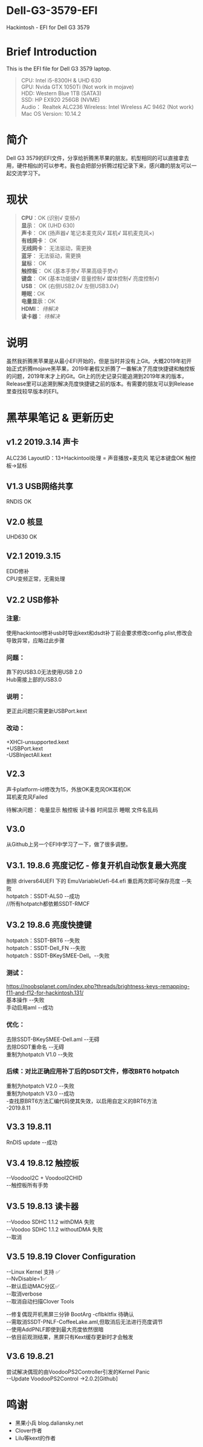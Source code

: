 # Dell-G3-3579-EFI
Hackintosh - EFI for Dell G3 3579

# Brief Introduction 
This is the EFI file for Dell G3 3579 laptop.

> CPU:  Intel i5-8300H & UHD 630   
> GPU:  Nvida GTX 1050Ti  (Not work in mojave)  
> HDD:  Western Blue 1TB (SATA3)  
> SSD:  HP EX920 256GB (NVME)  
> Audio：   Realtek ALC236
> Wireless: Intel Wireless AC 9462 (Not work)  
> Mac OS Version:   10.14.2

# 简介
Dell G3 3579的EFI文件，分享给折腾黑苹果的朋友。机型相同的可以直接拿去用，硬件相似的可以参考。我也会把部分折腾过程记录下来，感兴趣的朋友可以一起交流学习下。


# 现状
> **CPU**：OK  (识别√  变频√)    
> **显示**：  OK  (UHD 630)  
> **声卡**：  OK  (扬声器√ 笔记本麦克风√ 耳机√ 耳机麦克风×)  
> **有线网卡**：  OK  
> **无线网卡**：  无法驱动，需更换  
> **蓝牙**：  无法驱动，需更换  
> **鼠标**：  OK  
> **触控板**：  OK (基本手势√  苹果高级手势√)  
> **键盘**：  OK  (基本功能键√ 音量控制√ 媒体控制√ 亮度控制√)  
> **USB**：  OK  (右侧USB2.0√  左侧USB3.0√)  
> **睡眠**：OK  
> **电量显示**：OK  
> **HDMI**：  *待解决*  
> **读卡器**：  *待解决*  


# 说明
虽然我折腾黑苹果是从最小EFI开始的，但是当时并没有上Git。大概2019年初开始正式折腾mojave黑苹果，2019年暑假又折腾了一番解决了亮度快捷键和触控板的问题，2019年末才上的Git。Git上的历史记录只能追溯到2019年末的版本，Release里可以追溯到解决亮度快捷键之前的版本。有需要的朋友可以到Release里查找较早版本的EFI。


# 黑苹果笔记 & 更新历史

## v1.2 2019.3.14 **声卡**
ALC236 LayoutID：13+Hackintool处理 = 声音播放+麦克风
笔记本键盘OK
触控板->鼠标
## V1.3 **USB网络共享**
RNDIS OK
## V2.0  **核显**
UHD630 OK

## V2.1 2019.3.15

EDID修补  
CPU变频正常，无需处理

## V2.2  **USB修补**
### 注意:
使用hackintool修补usb时导出kext和dsdt补丁前会要求修改config.plist,修改会导致异常，应略过此步骤
### 问题：
靠下的USB3.0无法使用USB 2.0  
Hub需接上部的USB3.0
### 说明：
更正此问题只需更新USBPort.kext
### 改动：
+XHCI-unsupported.kext  
+USBPort.kext  
-USBInjectAll.kext  

## V2.3
声卡platform-id修改为15，外放OK麦克风OK耳机OK  
耳机麦克风Failed  


待解决问题：
电量显示
触控板
读卡器
时间显示
睡眠
文件名乱码


## V3.0  
从Github上另一个EFI中学习了一下，做了很多调整。

## V3.1. 19.8.6 **亮度记忆 - 修复开机自动恢复最大亮度**
删除 drivers64UEFI 下的 EmuVariableUefi-64.efi 重启两次即可保存亮度 --失败  
hotpatch：SSDT-ALS0  --成功  
//所有hotpatch都依赖SSDT-RMCF  

## V3.2 19.8.6  **亮度快捷键**
hotpatch：SSDT-BRT6 --失败  
hotpatch：SSDT-Dell_FN --失败  
hotpatch：SSDT-BKeySMEE-Dell。--失败  

### 测试：
https://noobsplanet.com/index.php?threads/brightness-keys-remapping-f11-and-f12-for-hackintosh.131/  
基本操作 --失败  
手动启用aml --成功  
### 优化：
去除SSDT-BKeySMEE-Dell.aml  --无碍  
去除DSDT重命名 --无碍  
重制为hotpatch  V1.0 --失败  
### 后续：对比正确应用补丁后的DSDT文件，修改BRT6 hotpatch
重制为hotpatch  V2.0 --失败  
重制为hotpatch  V3.0 --成功  
-查找原BRT6方法汇编代码使其失效，以启用自定义的BRT6方法  
-2019.8.11  

## V3.3  19.8.11  
RnDIS update --成功  

## V3.4 19.8.12  **触控板**
--VoodooI2C + VoodooI2CHID  
--触控板所有手势  

## V3.5 19.8.13  读卡器
--Voodoo SDHC 1.1.2  withDMA  失败  
--Voodoo SDHC 1.1.2 withoutDMA 失败  
--取消

## V3.5 19.8.19  **Clover Configuration**
--Linux Kernel 支持  ✅  
--NvDisable=1✅  
--默认启动MAC分区✅  
--取消verbose  
--取消自动扫描Clover Tools  
  
--修复偶现开机黑屏三分钟 BootArg -cflbkltfix  待确认  
  --需取消SSDT-PNLF-CoffeeLake.aml,但取消后无法进行亮度调节  
  --使用AddPNLF即使到最大亮度依然很暗  
  --依目前观测结果，黑屏只有Kext缓存更新时才会触发  

## V3.6 19.8.21  
尝试解决偶现的由VoodooPS2Controller引发的Kernel Panic  
--Update VoodooPS2Control ->2.0.2[Github]


# 鸣谢
* 黑果小兵 blog.daliansky.net
* Clover作者
* Lilu等kext的作者